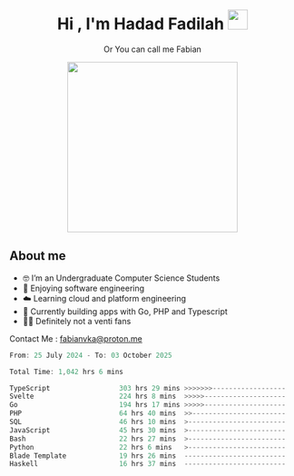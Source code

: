 <h1 align="center">Hi , I'm Hadad Fadilah  <img src="https://media.giphy.com/media/hvRJCLFzcasrR4ia7z/giphy.gif" width="35" ></h1>
<p align="center"><span>Or You can call me <span style="font: bold">Fabian</span></p>
<p align="center">
<img src="https://media.tenor.com/78dNivDemDAAAAAi/speech-bubble-venti.gif" width="300"/>    
</p>

##  About me
- 🤓 I’m an Undergraduate Computer Science Students
- 🍰 Enjoying software engineering
- ☁️ Learning cloud and platform engineering
- 🧰 Currently building apps with Go, PHP and Typescript 
- 🏃‍♂️ Definitely not a venti fans

Contact Me : fabianvka@proton.me

<!--START_SECTION:waka-->

```go
From: 25 July 2024 - To: 03 October 2025

Total Time: 1,042 hrs 6 mins

TypeScript                 303 hrs 29 mins >>>>>>>------------------   28.91 %
Svelte                     224 hrs 8 mins  >>>>>--------------------   21.35 %
Go                         194 hrs 17 mins >>>>>--------------------   18.50 %
PHP                        64 hrs 40 mins  >>-----------------------   06.16 %
SQL                        46 hrs 10 mins  >------------------------   04.40 %
JavaScript                 45 hrs 30 mins  >------------------------   04.33 %
Bash                       22 hrs 27 mins  >------------------------   02.14 %
Python                     22 hrs 6 mins   >------------------------   02.11 %
Blade Template             19 hrs 26 mins  -------------------------   01.85 %
Haskell                    16 hrs 37 mins  -------------------------   01.58 %
```

<!--END_SECTION:waka-->




<!--
**Fadil-Tao/Fadil-Tao** is a ✨ _special_ ✨ repository because its `README.md` (this file) appears on your GitHub profile.


